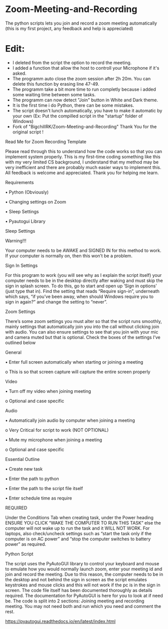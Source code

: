 # Zoom-Meeting-and-Recording
The python scripts lets you join and record a zoom meeting automatically (this is my first project, any feedback and help is appreciated)

  # Edit: 
   - I deleted from the script the option to record the meeting.
   - I added a function that allow the host to controll your Microphone if it's asked.
   - The programm auto close the zoom session after 2h 20m. You can delete this function by erasing line 47-49.
   - The programm take a bit more time to run completly because i added some waiting time between some tasks.
   - The programm can now detect "Join" button in White and Dark theme.
   - It is the first time i do Python, there can be some mistakes.
   - The script doesn't lunch automatically, you have to make it automatic by your own (Ex: Put the compilled script in the "startup" folder of Windows)
   - Fork of "BigchillRK/Zoom-Meeting-and-Recording" Thank You for the original script !

Read Me for Zoom Recording Template
					

Please read through this to understand how the code works so that you can implement system properly. This is my first-time coding something like this with my very limited CS background, I understand that my method may be very inefficient and there are probably much easier ways to implement this. All feedback is welcome and appreciated. Thank you for helping me learn.

Requirements

•	Python (Obviously)

•	Changing settings on Zoom

•	Sleep Settings

•	Pyautogui Library

Sleep Settings

Warning!!!

Your computer needs to be AWAKE and SIGNED IN for this method to work. If your computer is normally on, then this won’t be a problem.

Sign In Settings


For this program to work (you will see why as I explain the script itself) your computer needs to be in the desktop directly after waking and must skip the sign in splash screen. To do this, go to start and open up ‘Sign in options’ (just type that in). Find the setting that reads “Require sign-in”, underneath which says, “if you’ve been away, when should Windows require you to sign in again?” and change the setting to “never”. 

Zoom Settings

There’s some zoom settings you must alter so that the script runs smoothly, mainly settings that automatically join you into the call without clicking join with audio. You can also ensure settings to see that you join with your mic and camera muted but that is optional. Check the boxes of the settings I’ve outlined below


General 

•	Enter full screen automatically when starting or joining a meeting 

  o	This is so that screen capture will capture the entire screen properly

Video 

•	Turn off my video when joining meeting

  o	Optional and case specific
  
Audio

•	Automatically join audio by computer when joining a meeting

  o	Very Critical for script to work (NOT OPTIONAL)
  
•	Mute my microphone when joining a meeting

  o	Optional and case specific


Essential Outline

•	Create new task

•	Enter the path to python 

•	Enter the path to the script file itself

•	Enter schedule time as require

REQUIRED

Under the Conditions Tab when creating task, under the Power heading ENSURE YOU CLICK “WAKE THE COMPUTER TO RUN THIS TASK” else the computer will not wake up to run the task and it WILL NOT WORK. For laptops, also check/uncheck settings such as “start the task only if the computer is on AC power” and “stop the computer switches to battery power” as required. 


Python Script

The script uses the PyAutoGUI library to control your keyboard and mouse to emulate how you would normally launch zoom, enter your meeting id and join and record the meeting. Due to this reason, the computer needs to be in the desktop and not behind the sign in screen as the script emulates keystrokes and mouse clicks and this will not work if the pc is in the sign in screen. The code file itself has been documented thoroughly as details required. The documentation for PyAutoGUI is here for you to look at if need be. The code is split into 2 sections: Joining meeting and recording meeting. You may not need both and run which you need and comment the rest. 

https://pyautogui.readthedocs.io/en/latest/index.html
